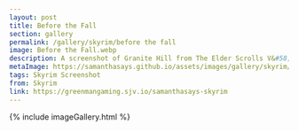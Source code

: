 ```yaml
---
layout: post
title: Before the Fall
section: gallery
permalink: /gallery/skyrim/before the fall
image: Before the Fall.webp
description: A screenshot of Granite Hill from The Elder Scrolls V&#58; Skyrim, taken by Samantha Says.
metaImage: https://samanthasays.github.io/assets/images/gallery/skyrim/Before the Fall.webp
tags: Skyrim Screenshot
from: Skyrim
link: https://greenmangaming.sjv.io/samanthasays-skyrim
---
```

{% include imageGallery.html %}